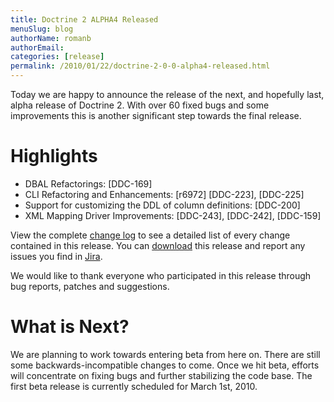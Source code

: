```yaml
---
title: Doctrine 2 ALPHA4 Released
menuSlug: blog
authorName: romanb 
authorEmail: 
categories: [release]
permalink: /2010/01/22/doctrine-2-0-0-alpha4-released.html
---
```

Today we are happy to announce the release of the next, and hopefully
last, alpha release of Doctrine 2. With over 60 fixed bugs and some
improvements this is another significant step towards the final release.

Highlights
==========

-   DBAL Refactorings: [DDC-169]
-   CLI Refactoring and Enhancements: [r6972] [DDC-223], [DDC-225]
-   Support for customizing the DDL of column definitions: [DDC-200]
-   XML Mapping Driver Improvements: [DDC-243], [DDC-242], [DDC-159]

View the complete [change
log](http://www.doctrine-project.org/change_log/2_0_0_ALPHA4) to see a
detailed list of every change contained in this release. You can
[download](http://www.doctrine-project.org/download#2_0) this release
and report any issues you find in
[Jira](http://www.doctrine-project.org/jira).

We would like to thank everyone who participated in this release through
bug reports, patches and suggestions.

What is Next?
=============

We are planning to work towards entering beta from here on. There are
still some backwards-incompatible changes to come. Once we hit beta,
efforts will concentrate on fixing bugs and further stabilizing the code
base. The first beta release is currently scheduled for March 1st, 2010.
